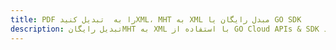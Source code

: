 ---title: PDF را به  تبدیل کنیدXML، MHT به XML مبدل رایگان یا GO SDKdescription: تبدیل رایگانMHT به XML با استفاده از GO Cloud APIs & SDK همچنین اسناد PDF را در Cloud ایجاد، ویرایش و رندر کنید.---